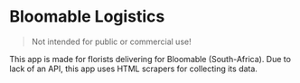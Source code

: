 # Bloomable Logistics

> Not intended for public or commercial use!

This app is made for florists delivering for Bloomable (South-Africa). Due to lack of an API, this app uses HTML scrapers for collecting its data. 

